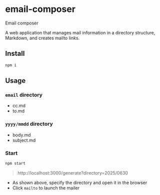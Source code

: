 # email-composer
Email composer

A web application that manages mail information in a directory structure, Markdown, and creates mailto links.

## Install

```bash
npm i
```

## Usage

### `email` directory
- cc.md
- to.md

### `yyyy/mmdd` directory
- body.md
- subject.md

### Start

```bash
npm start
```

> http://localhost:3000/generate?directory=2025/0630

- As shown above, specify the directory and open it in the browser
- Click `mailto` to launch the mailer
